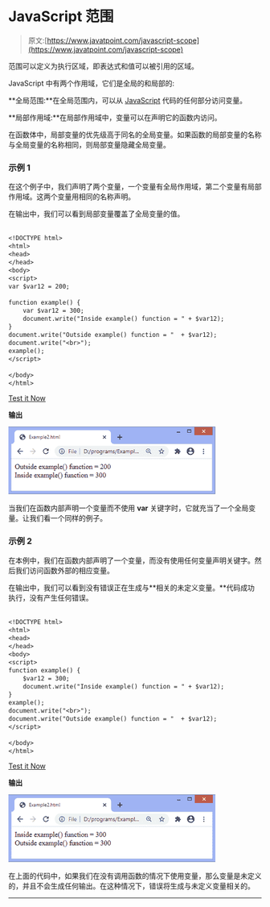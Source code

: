 # JavaScript 范围

> 原文:[https://www.javatpoint.com/javascript-scope](https://www.javatpoint.com/javascript-scope)

范围可以定义为执行区域，即表达式和值可以被引用的区域。

JavaScript 中有两个作用域，它们是全局的和局部的:

**全局范围:**在全局范围内，可以从 [JavaScript](https://www.javatpoint.com/javascript-tutorial) 代码的任何部分访问变量。

**局部作用域:**在局部作用域中，变量可以在声明它的函数内访问。

在函数体中，局部变量的优先级高于同名的全局变量。如果函数的局部变量的名称与全局变量的名称相同，则局部变量隐藏全局变量。

### 示例 1

在这个例子中，我们声明了两个变量，一个变量有全局作用域，第二个变量有局部作用域。这两个变量用相同的名称声明。

在输出中，我们可以看到局部变量覆盖了全局变量的值。

```

<!DOCTYPE html> 
<html>
<head> 
</head>
<body>
<script>
var $var12 = 200;   

function example() {    
    var $var12 = 300;   
    document.write("Inside example() function = " + $var12);   
}   
document.write("Outside example() function = "  + $var12);  
document.write("<br>");
example(); 
</script>

</body>
</html>

```

[Test it Now](https://www.javatpoint.com/oprweb/test.jsp?filename=javascript-scope1)

**输出**

![JavaScript scope](img/c67a621582c16678a38058043f68c036.png)

当我们在函数内部声明一个变量而不使用 **var** 关键字时，它就充当了一个全局变量。让我们看一个同样的例子。

### 示例 2

在本例中，我们在函数内部声明了一个变量，而没有使用任何变量声明关键字。然后我们访问函数外部的相应变量。

在输出中，我们可以看到没有错误正在生成与**相关的未定义变量。**代码成功执行，没有产生任何错误。

```

<!DOCTYPE html> 
<html>
<head> 
</head>
<body>
<script>
function example() {    
    $var12 = 300;   
    document.write("Inside example() function = " + $var12);   
}   
example(); 
document.write("<br>");
document.write("Outside example() function = "  + $var12);  
</script>

</body>
</html>

```

[Test it Now](https://www.javatpoint.com/oprweb/test.jsp?filename=javascript-scope2)

**输出**

![JavaScript scope](img/46ae55d03384a94a9e3a4fe2d589db48.png)

在上面的代码中，如果我们在没有调用函数的情况下使用变量，那么变量是未定义的，并且不会生成任何输出。在这种情况下，错误将生成与未定义变量相关的。

* * *